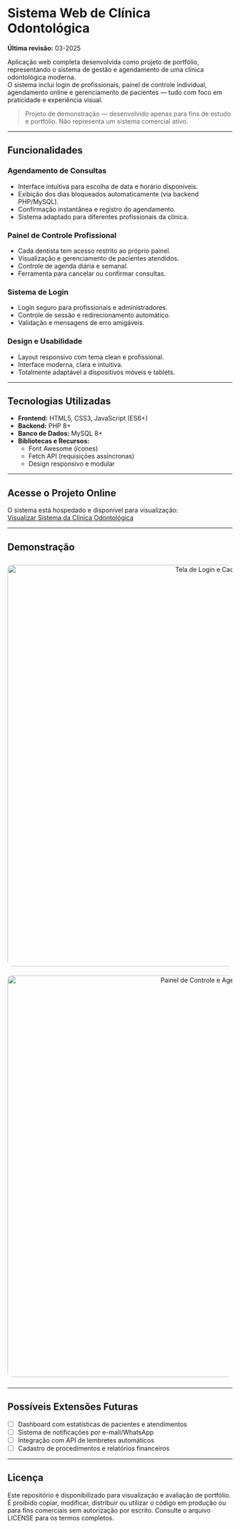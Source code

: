 # Sistema Web de Clínica Odontológica

**Última revisão:** 03-2025

Aplicação web completa desenvolvida como projeto de portfólio, representando o sistema de gestão e agendamento de uma clínica odontológica moderna.  
O sistema inclui login de profissionais, painel de controle individual, agendamento online e gerenciamento de pacientes — tudo com foco em praticidade e experiência visual.

> Projeto de demonstração — desenvolvido apenas para fins de estudo e portfólio. Não representa um sistema comercial ativo.

---

## Funcionalidades

### Agendamento de Consultas  
- Interface intuitiva para escolha de data e horário disponíveis.  
- Exibição dos dias bloqueados automaticamente (via backend PHP/MySQL).  
- Confirmação instantânea e registro do agendamento.  
- Sistema adaptado para diferentes profissionais da clínica.  

### Painel de Controle Profissional  
- Cada dentista tem acesso restrito ao próprio painel.  
- Visualização e gerenciamento de pacientes atendidos.  
- Controle de agenda diária e semanal.  
- Ferramenta para cancelar ou confirmar consultas.  

### Sistema de Login  
- Login seguro para profissionais e administradores.  
- Controle de sessão e redirecionamento automático.  
- Validação e mensagens de erro amigáveis.  

### Design e Usabilidade  
- Layout responsivo com tema clean e profissional.  
- Interface moderna, clara e intuitiva.  
- Totalmente adaptável a dispositivos móveis e tablets.  

---

## Tecnologias Utilizadas

- **Frontend:** HTML5, CSS3, JavaScript (ES6+)  
- **Backend:** PHP 8+  
- **Banco de Dados:** MySQL 8+  
- **Bibliotecas e Recursos:**  
  - Font Awesome (ícones)  
  - Fetch API (requisições assíncronas)  
  - Design responsivo e modular  

---

## Acesse o Projeto Online

O sistema está hospedado e disponível para visualização:  
[Visualizar Sistema da Clínica Odontológica](https://darkorchid-cheetah-286611.hostingersite.com/login/index.html?erro=nao-autorizado)

---

## Demonstração

<div align="center">

  <img width="900" alt="Tela de Login e Cadastro" src="https://github.com/user-attachments/assets/0604363e-465a-4209-ba71-9a0297637308" style="margin:10px 0; border-radius:10px;">
  <br>
  <img width="900" alt="Painel de Controle e Agendamento" src="https://github.com/user-attachments/assets/f31ef365-d461-407d-a08d-21dc08289192" style="margin:10px 0; border-radius:10px;">

</div>

---

## Possíveis Extensões Futuras

- [ ] Dashboard com estatísticas de pacientes e atendimentos  
- [ ] Sistema de notificações por e-mail/WhatsApp  
- [ ] Integração com API de lembretes automáticos  
- [ ] Cadastro de procedimentos e relatórios financeiros  

---

## Licença

Este repositório é disponibilizado para visualização e avaliação de portfólio.
É proibido copiar, modificar, distribuir ou utilizar o código em produção ou para fins comerciais sem autorização por escrito.
Consulte o arquivo LICENSE para os termos completos.

